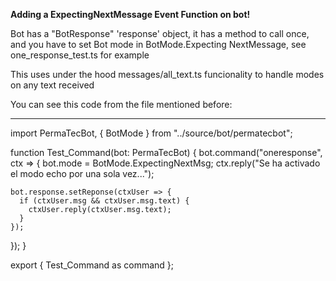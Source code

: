 **Adding a ExpectingNextMessage Event Function on bot!**

Bot has a "BotResponse" 'response' object, it has a method to call once, and
you have to set Bot mode in BotMode.Expecting NextMessage, see one_response_test.ts for example

This uses under the hood messages/all_text.ts funcionality to handle modes on any text received

You can see this code from the file mentioned before:

---

import PermaTecBot, { BotMode } from "../source/bot/permatecbot";

function Test_Command(bot: PermaTecBot) {
bot.command("oneresponse", ctx => {
bot.mode = BotMode.ExpectingNextMsg;
ctx.reply("Se ha activado el modo echo por una sola vez...");

    bot.response.setReponse(ctxUser => {
      if (ctxUser.msg && ctxUser.msg.text) {
        ctxUser.reply(ctxUser.msg.text);
      }
    });

});
}

export { Test_Command as command };
